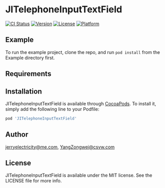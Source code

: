 # JITelephoneInputTextField

[![CI Status](https://img.shields.io/travis/jerryelectricity@me.com/JITelephoneInputTextField.svg?style=flat)](https://travis-ci.org/jerryelectricity@me.com/JITelephoneInputTextField)
[![Version](https://img.shields.io/cocoapods/v/JITelephoneInputTextField.svg?style=flat)](https://cocoapods.org/pods/JITelephoneInputTextField)
[![License](https://img.shields.io/cocoapods/l/JITelephoneInputTextField.svg?style=flat)](https://cocoapods.org/pods/JITelephoneInputTextField)
[![Platform](https://img.shields.io/cocoapods/p/JITelephoneInputTextField.svg?style=flat)](https://cocoapods.org/pods/JITelephoneInputTextField)

## Example

To run the example project, clone the repo, and run `pod install` from the Example directory first.

## Requirements

## Installation

JITelephoneInputTextField is available through [CocoaPods](https://cocoapods.org). To install
it, simply add the following line to your Podfile:

```ruby
pod 'JITelephoneInputTextField'
```

## Author

jerryelectricity@me.com, YangZongwei@csvw.com

## License

JITelephoneInputTextField is available under the MIT license. See the LICENSE file for more info.
